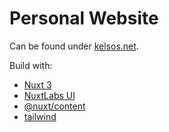 # Personal Website

Can be found under [kelsos.net](https://kelsos.net).

Build with:

- [Nuxt 3](https://nuxt.com)
- [NuxtLabs UI](https://ui.nuxtlabs.com)
- [@nuxt/content](https://content.nuxtjs.org)
- [tailwind](https://tailwindcss.com/)
